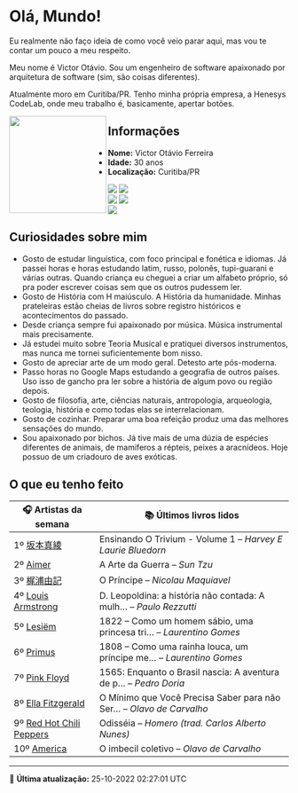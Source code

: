 # Olá, Mundo!

Eu realmente não faço ideia de como você veio parar aqui, mas vou te contar um pouco a meu respeito.

Meu nome é Victor Otávio. Sou um engenheiro de software apaixonado por arquitetura de software (sim, são coisas diferentes).

Atualmente moro em Curitiba/PR. Tenho minha própria empresa, a Henesys CodeLab, onde meu trabalho é, basicamente, apertar botões.

<img align="left" src="https://github.com/vctrtvfrrr/vctrtvfrrr/raw/master/octocat.png" alt="" width="175" />

## Informações

- **Nome:** Victor Otávio Ferreira
- **Idade:** 30 anos
- **Localização:** Curitiba/PR

[![](https://img.shields.io/badge/LinkedIn-victorotavio-blue)](https://www.linkedin.com/in/victorotavio/) [![](https://img.shields.io/badge/Twitter-@vctrtvfrrr-blue)](https://twitter.com/vctrtvfrrr)  
[![](https://img.shields.io/badge/GitHub-vctrtvfrrr-24292e)](https://github.com/vctrtvfrrr) [![](https://img.shields.io/badge/GitLab-vctrtvfrrr-ec5d16)](https://gitlab.com/vctrtvfrrr)  
[![](https://img.shields.io/badge/Email-victor@otavioferreira.com.br-red)](mailto:victor@otavioferreira.com.br)  

## Curiosidades sobre mim

-   Gosto de estudar linguística, com foco principal e fonética e idiomas. Já passei horas e horas estudando latim, russo, polonês, tupi-guarani e várias outras. Quando criança eu cheguei a criar um alfabeto próprio, só pra poder escrever coisas sem que os outros pudessem ler.
-   Gosto de História com H maiúsculo. A História da humanidade. Minhas prateleiras estão cheias de livros sobre registro históricos e acontecimentos do passado.
-   Desde criança sempre fui apaixonado por música. Música instrumental mais precisamente.
-   Já estudei muito sobre Teoria Musical e pratiquei diversos instrumentos, mas nunca me tornei suficientemente bom nisso.
-   Gosto de apreciar arte de um modo geral. Detesto arte pós-moderna.
-   Passo horas no Google Maps estudando a geografia de outros países. Uso isso de gancho pra ler sobre a história de algum povo ou região depois.
-   Gosto de filosofia, arte, ciências naturais, antropologia, arqueologia, teologia, história e como todas elas se interrelacionam.
-   Gosto de cozinhar. Preparar uma boa refeição produz uma das melhores sensações do mundo.
-   Sou apaixonado por bichos. Já tive mais de uma dúzia de espécies diferentes de animais, de mamiferos a répteis, peixes a aracnídeos. Hoje possuo de um criadouro de aves exóticas.


## O que eu tenho feito

|                             🎧 Artistas da semana                             |                      📚 Últimos livros lidos                      |
|-------------------------------------------------------------------------------|-------------------------------------------------------------------|
| 1º [坂本真綾](https://www.last.fm/music/%E5%9D%82%E6%9C%AC%E7%9C%9F%E7%B6%BE) | Ensinando O Trivium - Volume 1	–	_Harvey E Laurie Bluedorn_         |
| 2º [Aimer](https://www.last.fm/music/Aimer)                                   | A Arte da Guerra	–	_Sun Tzu_                                        |
| 3º [梶浦由記](https://www.last.fm/music/%E6%A2%B6%E6%B5%A6%E7%94%B1%E8%A8%98) | O Príncipe	–	_Nicolau Maquiavel_                                    |
| 4º [Louis Armstrong](https://www.last.fm/music/Louis+Armstrong)               | D. Leopoldina: a história não contada: A mulh…	–	_Paulo Rezzutti_   |
| 5º [Lesiëm](https://www.last.fm/music/Lesi%C3%ABm)                            | 1822 – Como um homem sábio, uma princesa tri…	–	_Laurentino Gomes_  |
| 6º [Primus](https://www.last.fm/music/Primus)                                 | 1808 – Como uma rainha louca, um príncipe me…	–	_Laurentino Gomes_  |
| 7º [Pink Floyd](https://www.last.fm/music/Pink+Floyd)                         | 1565: Enquanto o Brasil nascia: A aventura de p…	–	_Pedro Doria_    |
| 8º [Ella Fitzgerald](https://www.last.fm/music/Ella+Fitzgerald)               | O Mínimo que Você Precisa Saber para não Ser…	–	_Olavo de Carvalho_ |
| 9º [Red Hot Chili Peppers](https://www.last.fm/music/Red+Hot+Chili+Peppers)   | Odisséia	–	_Homero (trad. Carlos Alberto Nunes)_                    |
| 10º [America](https://www.last.fm/music/America)                              | O imbecil coletivo	–	_Olavo de Carvalho_                            |


---

🚀 **Última atualização:** 25-10-2022 02:27:01 UTC